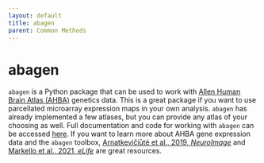 ```yaml
---
layout: default
title: abagen
parent: Common Methods
---
```


# abagen

`abagen` is a Python package that can be used to work with [Allen Human Brain Atlas (AHBA)](https://human.brain-map.org) genetics data. This is a great package if you want to use parcellated microarray expression maps in your own analysis. `abagen` has already implemented a few atlases, but you can provide any atlas of your choosing as well. Full documentation and code for working with `abagen` can be accessed [here](https://abagen.readthedocs.io/en/stable/#). If you want to learn more about AHBA gene expression data and the `abagen` toolbox, [Arnatkevic̆iūtė et al., 2019, *NeuroImage*](https://doi.org/10.1016/j.neuroimage.2019.01.011) and [Markello et al., 2021, *eLife*](https://doi.org/10.7554/eLife.72129) are great resources.
